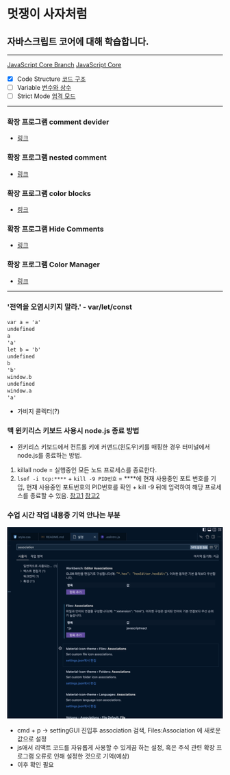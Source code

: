 # 멋쟁이 사자처럼
## 자바스크립트 코어에 대해 학습합니다.

---

[JavaScript Core Branch](https://github.com/s-ja/core_js)
[JavaScript Core ](https://productive-printer-b81.notion.site/JavaScript-0d9b4ab4adea4c7980f41a2aa68f4424)

- [x] Code Structure [코드 구조](https://ko.javascript.info/structure)
- [ ] Variable [변수와 상수](https://ko.javascript.info/variables)
- [ ] Strict Mode [엄격 모드](https://ko.javascript.info/strict-mode)

---

### 확장 프로그램 comment devider
- [링크](https://marketplace.visualstudio.com/items?itemName=stackbreak.comment-divider)
### 확장 프로그램 nested comment
- [링크](https://marketplace.visualstudio.com/items?itemName=stackbreak.comment-divider)
### 확장 프로그램 color blocks
- [링크](https://marketplace.visualstudio.com/items?itemName=zimonitrome.color-blocks)
### 확장 프로그램 Hide Comments
- [링크](https://marketplace.visualstudio.com/items?itemName=eliostruyf.vscode-hide-comments)

### 확장 프로그램 Color Manager
- [링크](https://marketplace.visualstudio.com/items?itemName=RoyAction.color-manager)

---
### '전역을 오염시키지 말라.' - var/let/const

```
var a = 'a'
undefined
a
'a'
let b = 'b'
undefined
b
'b'
window.b
undefined
window.a
'a'
```

- 가비지 콜렉터(?)

### 맥 윈키리스 키보드 사용시 node.js 종료 방법
- 윈키리스 키보드에서 컨트롤 키에 커맨드(윈도우)키를 매핑한 경우 터미널에서 node.js를 종료하는 방법.
1. killall node = 실행중인 모든 노드 프로세스를 종료한다.
2. ```lsof -i tcp:****``` + ```kill -9 PID번호``` = ****에 현재 사용중인 포트 번호를 기입, 현재 사용중인 포트번호의 PID번호를 확인 + kill -9 뒤에 입력하여 해당 프로세스를 종료할 수 있음.
[참고1](https://yceffort.kr/2021/07/kill-a-nodejs-process)
[참고2](https://www.inflearn.com/questions/183092/npm-run-serve-%EC%A2%85%EB%A3%8C%EB%B2%95)

### 수업 시간 작업 내용중 기억 안나는 부분
![캡처](./images/%EC%8A%A4%ED%81%AC%EB%A6%B0%EC%83%B7%202022-12-27%20%EC%98%A4%ED%9B%84%2011.22.07.png)
- cmd + p -> settingGUI 진입후 association 검색, Files:Association 에 새로운 값으로 설정
- js애서 리액트 코드를 자유롭게 사용할 수 있게끔 하는 설정, 혹은 주석 관련 확장 프로그램 오류로 인해 설정한 것으로 기억(예상)
- 이후 확인 필요